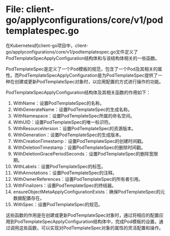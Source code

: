 # File: client-go/applyconfigurations/core/v1/podtemplatespec.go

在Kubernetes的client-go项目中，client-go/applyconfigurations/core/v1/podtemplatespec.go文件定义了PodTemplateSpecApplyConfiguration结构体和与该结构体相关的一些函数。

PodTemplateSpec是定义了一个Pod模板的规范，包含了一个Pod及其相关的属性。而PodTemplateSpecApplyConfiguration是为PodTemplateSpec提供了一种在创建或更新PodTemplateSpec对象时，以应用配置的方式进行操作的功能。

PodTemplateSpecApplyConfiguration结构体及其相关函数的作用如下：
1. WithName：设置PodTemplateSpec的名称。
2. WithGenerateName：设置PodTemplateSpec的生成名称。
3. WithNamespace：设置PodTemplateSpec所属的命名空间。
4. WithUID：设置PodTemplateSpec的唯一标识符。
5. WithResourceVersion：设置PodTemplateSpec的资源版本。
6. WithGeneration：设置PodTemplateSpec的生成版本。
7. WithCreationTimestamp：设置PodTemplateSpec的创建时间戳。
8. WithDeletionTimestamp：设置PodTemplateSpec的删除时间戳。
9. WithDeletionGracePeriodSeconds：设置PodTemplateSpec的删除宽限期。
10. WithLabels：设置PodTemplateSpec的标签。
11. WithAnnotations：设置PodTemplateSpec的注释。
12. WithOwnerReferences：设置PodTemplateSpec的所有者引用。
13. WithFinalizers：设置PodTemplateSpec的终结器。
14. ensureObjectMetaApplyConfigurationExists：确保PodTemplateSpec的元数据配置存在。
15. WithSpec：设置PodTemplateSpec的规范。

这些函数的作用是在创建或更新PodTemplateSpec对象时，通过将相应的配置应用到PodTemplateSpecApplyConfiguration结构体中，完成Pod模板的设置。通过调用这些函数，可以实现对PodTemplateSpec对象的属性的灵活配置和操作。


